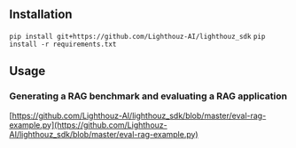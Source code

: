 ## Installation
```pip install git+https://github.com/Lighthouz-AI/lighthouz_sdk```
```pip install -r requirements.txt```

## Usage

### Generating a RAG benchmark and evaluating a RAG application 
[https://github.com/Lighthouz-AI/lighthouz_sdk/blob/master/eval-rag-example.py](https://github.com/Lighthouz-AI/lighthouz_sdk/blob/master/eval-rag-example.py)
